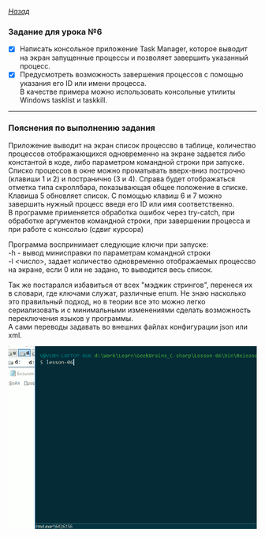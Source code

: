 ﻿*[Назад](./../README.md)*  
  
### Задание для урока №6  
  
- [X] Написать консольное приложение Task Manager, которое выводит на экран запущенные процессы и 
позволяет завершить указанный процесс.  
- [X] Предусмотреть возможность завершения процессов с помощью указания его ID или имени процесса.  
В качестве примера можно использовать консольные утилиты Windows tasklist и taskkill.  
  
---  
  
### Пояснения по выполнению задания  
  
Приложение выводит на экран список процессво в таблице, 
количество процессов отображающихся одновременно на экране задается либо константой в коде, 
либо параметром командной строки при запуске.  
Списко процессов в окне можно проматывать вверх-вниз построчно (клавиши 1 и 2) и постранично (3 и 4). 
Справа будет отображаться отметка типа скроллбара, показывающая общее положение в списке.  
Клавиша 5 обновляет список. С помощью клавиш 6 и 7 можно завершить нужный процесс введя его ID или имя соответственно.  
В программе применяется обработка ошибок через try-catch, при обработке аргументов командной строки, 
при завершении процесса и при работе с консолью (сдвиг курсора)  
  
Программа воспринимает следующие ключи при запуске:  
-h - вывод минисправки по параметрам командной строки  
-l <число>, задает количество одновременно отображаемых процессво на экране, если 0 или не задано, то выводится весь список.  
  
Так же постарался избавиться от всех "мэджик стрингов", перенеся их в словари, где ключами служат, различные enum. 
Не знаю насколько это правильный подход, но в теории все это можно легко сериализовать и с минимальными изменениями сделать возможность переключения языков у программы.  
А сами переводы задавать во внешних файлах конфигурации json или xml.  
  
![Результат](Docs/lesson-06-01.gif "Результат")  
  